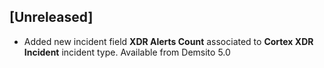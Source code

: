 ## [Unreleased]
- Added new incident field **XDR Alerts Count** associated to **Cortex XDR Incident** incident type. Available from Demsito 5.0